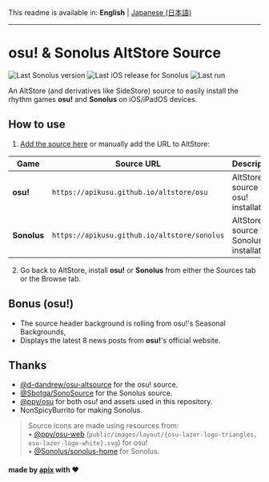 This readme is available in: **English** | [Japanese (日本語)](README_ja.md)

---

# osu! & Sonolus AltStore Source

![Last Sonolus version](https://img.shields.io/badge/dynamic/json?url=https%3A%2F%2Fapikusu.github.io%2Faltstore%2Fsonolus&query=apps%5B0%5D.versions%5B0%5D.marketingVersion&label=Sonolus%20version)
![Last iOS release for Sonolus](https://img.shields.io/badge/dynamic/json?url=https%3A%2F%2Fapikusu.github.io%2Faltstore%2Fosu&query=apps%5B0%5D.versions%5B0%5D.buildVersion&label=osu!%20version&color=F964A7)
![Last run](https://img.shields.io/badge/dynamic/json?url=https%3A%2F%2Fapi.github.com%2Frepositories%2F973253992%2Factions%2Fworkflows%2F158497856%2Fruns%3Fstatus%3Dcompleted%26per_page%3D1&query=%24.workflow_runs%5B0%5D.updated_at&label=last%20run&color=dark_green)

An AltStore (and derivatives like SideStore) source to easily install the rhythm games **osu!** and **Sonolus** on iOS/iPadOS devices.

## How to use

1. [Add the source here](https://apikusu.github.io/altstore) or manually add the URL to AltStore:

| Game        | Source URL                                   | Description                               |
| ----------- | -------------------------------------------- | ----------------------------------------- |
| **osu!**    | `https://apikusu.github.io/altstore/osu`     | AltStore source for osu! installation.    |
| **Sonolus** | `https://apikusu.github.io/altstore/sonolus` | AltStore source for Sonolus installation. |

2. Go back to AltStore, install **osu!** or **Sonolus** from either the Sources tab or the Browse tab.

## Bonus (osu!)

- The source header background is rolling from osu!'s Seasonal Backgrounds,
- Displays the latest 8 news posts from **osu!**'s official website.

## Thanks

- [@d-dandrew/osu-altsource](https://github.com/d-dandrew/osu-altsource) for the osu! source.
- [@Sbotga/SonoSource](https://github.com/Sbotga/SonoSource) for the Sonolus source.
- [@ppy/osu](https://github.com/ppy/osu) for both osu! and assets used in this repository.
- NonSpicyBurrito for making Sonolus.

> Source icons are made using resources from:  
> • [@ppy/osu-web](https://github.com/ppy/osu-web) (`public/images/layout/{osu-lazer-logo-triangles, osu-lazer-logo-white}.svg`) for osu!  
> • [@Sonolus/sonolus-home](https://github.com/Sonolus/sonolus-home) for Sonolus.

#### made by [apix](https://github.com/apix0n/) with ❤️